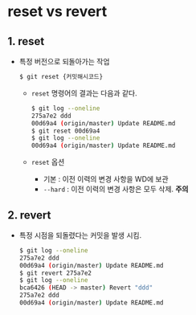 # reset vs revert

## 1. reset

* 특정 버전으로 되돌아가는 작업

  ```bash
  $ git reset {커밋해시코드}
  ```

  * `reset` 명령어의 결과는 다음과 같다.

    ```bash
    $ git log --oneline
    275a7e2 ddd
    00d69a4 (origin/master) Update README.md
    $ git reset 00d69a4
    $ git log --oneline
    00d69a4 (origin/master) Update README.md
    ```

  * `reset` 옵션

    * 기본 : 이전 이력의 변경 사항을 WD에 보관
    * `--hard` : 이전 이력의 변경 사항은 모두 삭제. **주의**

## 2. revert

* 특정 시점을 되돌렸다는 커밋을 발생 시킴.

  ```bash
  $ git log --oneline
  275a7e2 ddd
  00d69a4 (origin/master) Update README.md
  $ git revert 275a7e2
  $ git log --oneline
  bca6426 (HEAD -> master) Revert "ddd"
  275a7e2 ddd
  00d69a4 (origin/master) Update README.md
  ```

  